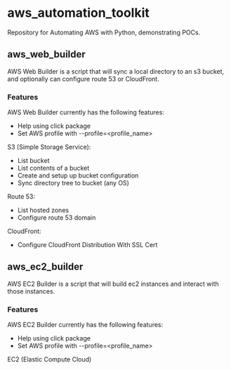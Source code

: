 # aws_automation_toolkit

Repository for Automating AWS with Python, demonstrating POCs.

## aws_web_builder

AWS Web Builder is a script that will sync a local directory to an s3 bucket, and optionally can configure route 53 or CloudFront.

### Features

AWS Web Builder currently has the following features:
- Help using click package
- Set AWS profile with --profile=<profile_name>

S3 (Simple Storage Service):
- List bucket
- List contents of a bucket
- Create and setup up bucket configuration
- Sync directory tree to bucket (any OS)

Route 53:
- List hosted zones
- Configure route 53 domain

CloudFront:
- Configure CloudFront Distribution With SSL Cert

## aws_ec2_builder

AWS EC2 Builder is a script that will build ec2 instances and interact with those instances.

### Features

AWS EC2 Builder currently has the following features:
- Help using click package
- Set AWS profile with --profile=<profile_name>

EC2 (Elastic Compute Cloud)
